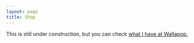 ```yaml
---
layout: page
title: Shop
---
```


This is still under construction, but you can check [what I have at Wallapop.](https://es.wallapop.com/user/danir-170563876)

